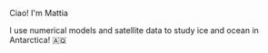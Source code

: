 Ciao! I'm Mattia

I use numerical models and satellite data to study ice and ocean in Antarctica! 🇦🇶
<!---
MPoinelli/MPoinelli is a ✨ special ✨ repository because its `README.md` (this file) appears on your GitHub profile.
You can click the Preview link to take a look at your changes.
--->
